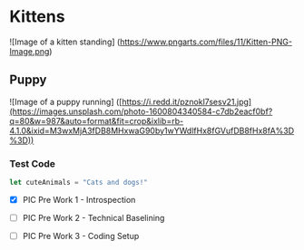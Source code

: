 # Kittens

![Image of a kitten standing] (https://www.pngarts.com/files/11/Kitten-PNG-Image.png)

## Puppy

![Image of a puppy running] ([https://i.redd.it/pznokl7sesv21.jpg](https://images.unsplash.com/photo-1600804340584-c7db2eacf0bf?q=80&w=987&auto=format&fit=crop&ixlib=rb-4.1.0&ixid=M3wxMjA3fDB8MHxwaG90by1wYWdlfHx8fGVufDB8fHx8fA%3D%3D))

### Test Code

``` javascript
let cuteAnimals = "Cats and dogs!"
```

- [x] PIC Pre Work 1 - Introspection
- [ ] PIC Pre Work 2 - Technical Baselining
- [ ] PIC Pre Work 3 - Coding Setup



